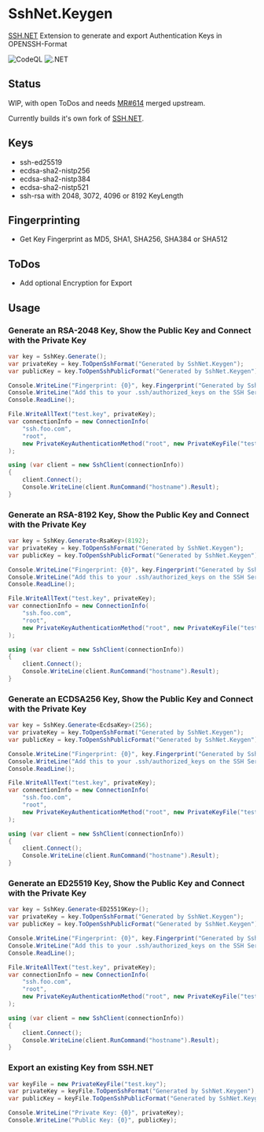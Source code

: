 SshNet.Keygen
=============
[SSH.NET](https://github.com/sshnet/SSH.NET) Extension to generate and export Authentication Keys in OPENSSH-Format

![CodeQL](https://github.com/darinkes/SshNet.Keygen/workflows/CodeQL/badge.svg)
![.NET](https://github.com/darinkes/SshNet.Keygen/workflows/.NET/badge.svg)

## Status
WIP, with open ToDos and needs [MR#614](https://github.com/sshnet/SSH.NET/pull/614) merged upstream.

Currently builds it's own fork of [SSH.NET](https://github.com/sshnet/SSH.NET).

## Keys
* ssh-ed25519
* ecdsa-sha2-nistp256
* ecdsa-sha2-nistp384
* ecdsa-sha2-nistp521
* ssh-rsa with 2048, 3072, 4096 or 8192 KeyLength

## Fingerprinting
* Get Key Fingerprint as MD5, SHA1, SHA256, SHA384 or SHA512

## ToDos
* Add optional Encryption for Export

## Usage

### Generate an RSA-2048 Key, Show the Public Key and Connect with the Private Key
```cs
var key = SshKey.Generate();
var privateKey = key.ToOpenSshFormat("Generated by SshNet.Keygen");
var publicKey = key.ToOpenSshPublicFormat("Generated by SshNet.Keygen");

Console.WriteLine("Fingerprint: {0}", key.Fingerprint("Generated by SshNet.Keygen"));
Console.WriteLine("Add this to your .ssh/authorized_keys on the SSH Server: {0}", publicKey);
Console.ReadLine();

File.WriteAllText("test.key", privateKey);
var connectionInfo = new ConnectionInfo(
    "ssh.foo.com",
    "root",
    new PrivateKeyAuthenticationMethod("root", new PrivateKeyFile("test.key"))
);

using (var client = new SshClient(connectionInfo))
{
    client.Connect();
    Console.WriteLine(client.RunCommand("hostname").Result);
}
```

### Generate an RSA-8192 Key, Show the Public Key and Connect with the Private Key
```cs
var key = SshKey.Generate<RsaKey>(8192);
var privateKey = key.ToOpenSshFormat("Generated by SshNet.Keygen");
var publicKey = key.ToOpenSshPublicFormat("Generated by SshNet.Keygen");

Console.WriteLine("Fingerprint: {0}", key.Fingerprint("Generated by SshNet.Keygen"));
Console.WriteLine("Add this to your .ssh/authorized_keys on the SSH Server: {0}", publicKey);
Console.ReadLine();

File.WriteAllText("test.key", privateKey);
var connectionInfo = new ConnectionInfo(
    "ssh.foo.com",
    "root",
    new PrivateKeyAuthenticationMethod("root", new PrivateKeyFile("test.key"))
);

using (var client = new SshClient(connectionInfo))
{
    client.Connect();
    Console.WriteLine(client.RunCommand("hostname").Result);
}
```

### Generate an ECDSA256 Key, Show the Public Key and Connect with the Private Key
```cs
var key = SshKey.Generate<EcdsaKey>(256);
var privateKey = key.ToOpenSshFormat("Generated by SshNet.Keygen");
var publicKey = key.ToOpenSshPublicFormat("Generated by SshNet.Keygen");

Console.WriteLine("Fingerprint: {0}", key.Fingerprint("Generated by SshNet.Keygen"));
Console.WriteLine("Add this to your .ssh/authorized_keys on the SSH Server: {0}", publicKey);
Console.ReadLine();

File.WriteAllText("test.key", privateKey);
var connectionInfo = new ConnectionInfo(
    "ssh.foo.com",
    "root",
    new PrivateKeyAuthenticationMethod("root", new PrivateKeyFile("test.key"))
);

using (var client = new SshClient(connectionInfo))
{
    client.Connect();
    Console.WriteLine(client.RunCommand("hostname").Result);
}
```

### Generate an ED25519 Key, Show the Public Key and Connect with the Private Key
```cs
var key = SshKey.Generate<ED25519Key>();
var privateKey = key.ToOpenSshFormat("Generated by SshNet.Keygen");
var publicKey = key.ToOpenSshPublicFormat("Generated by SshNet.Keygen");

Console.WriteLine("Fingerprint: {0}", key.Fingerprint("Generated by SshNet.Keygen"));
Console.WriteLine("Add this to your .ssh/authorized_keys on the SSH Server: {0}", publicKey);
Console.ReadLine();

File.WriteAllText("test.key", privateKey);
var connectionInfo = new ConnectionInfo(
    "ssh.foo.com",
    "root",
    new PrivateKeyAuthenticationMethod("root", new PrivateKeyFile("test.key"))
);

using (var client = new SshClient(connectionInfo))
{
    client.Connect();
    Console.WriteLine(client.RunCommand("hostname").Result);
}
```

### Export an existing Key from SSH.NET
```cs
var keyFile = new PrivateKeyFile("test.key");
var privateKey = keyFile.ToOpenSshFormat("Generated by SshNet.Keygen");
var publicKey = keyFile.ToOpenSshPublicFormat("Generated by SshNet.Keygen");

Console.WriteLine("Private Key: {0}", privateKey);
Console.WriteLine("Public Key: {0}", publicKey);
```